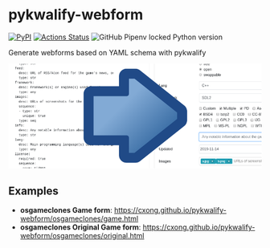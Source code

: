 # pykwalify-webform
[![PyPI](https://img.shields.io/pypi/v/pykwalify-webform)](https://pypi.org/project/pykwalify-webform/)
[![Actions Status](https://github.com/cxong/pykwalify-webform/workflows/Build%20and%20Deploy/badge.svg)](https://github.com/cxong/pykwalify-webform/actions)
![GitHub Pipenv locked Python version](https://img.shields.io/github/pipenv/locked/python-version/cxong/pykwalify-webform)

Generate webforms based on YAML schema with pykwalify

![Screenshot](https://github.com/cxong/pykwalify-webform/blob/master/screen.png?raw=true)

## Examples

- **osgameclones Game form**: https://cxong.github.io/pykwalify-webform/osgameclones/game.html
- **osgameclones Original Game form**: https://cxong.github.io/pykwalify-webform/osgameclones/original.html
